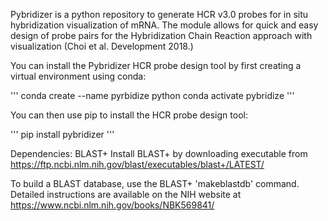 
Pybridizer is a python repository to generate HCR v3.0 probes for in situ hybridization visualization of mRNA. The module allows for quick and easy design of probe pairs for the Hybridization Chain Reaction approach with visualization (Choi et al. Development 2018.)

You can install the Pybridizer HCR probe design tool by first creating a virtual environment using conda:

'''
conda create --name pyrbidize python
conda activate pybridize
'''

You can then use pip to install the HCR probe design tool:

'''
pip install pybridizer
'''

Dependencies: BLAST+ 
Install BLAST+ by downloading executable from https://ftp.ncbi.nlm.nih.gov/blast/executables/blast+/LATEST/

To build a BLAST database, use the BLAST+ 'makeblastdb' command. Detailed instructions are available on the NIH website at https://www.ncbi.nlm.nih.gov/books/NBK569841/
